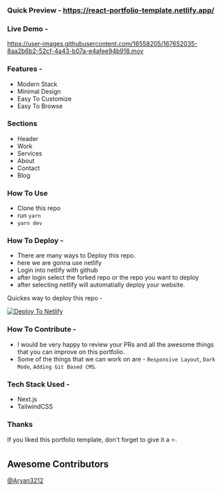 

### Quick Preview - https://react-portfolio-template.netlify.app/

### Live Demo - 

https://user-images.githubusercontent.com/16558205/167652035-8aa2b6b2-52cf-4a43-b07a-e4afee94b918.mov


### Features - 

- Modern Stack
- Minimal Design
- Easy To Customize
- Easy To Browse


### Sections

- Header
- Work
- Services
- About
- Contact
- Blog


### How To Use

- Clone this repo
- run `yarn`
- `yarn dev`


### How To Deploy - 

- There are many ways to Deploy this repo.
- here we are gonna use netlify
- Login into netlify with github
- after login select the forked repo or the repo you want to deploy
- after selecting netlify will automatially deploy your website.

Quickes way to deploy this repo - 

[![Deploy To Netlify](https://www.netlify.com/img/deploy/button.svg)](https://app.netlify.com/start/deploy?repository=https://github.com/chetanverma16/react-portfolio-template)


### How To Contribute - 

- I would be very happy to review your PRs and all the awesome things that you can improve on this portfolio.
- Some of the things that we can work on are - `Responsive Layout`, `Dark Mode`, `Adding Git Based CMS`.


### Tech Stack Used - 
- Next.js
- TailwindCSS


### Thanks

If you liked this portfolio template, don't forget to give it a ⭐.

## Awesome Contributors
[@Aryan3212](https://github.com/Aryan3212)





